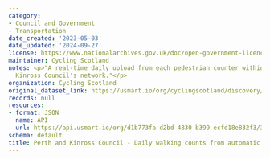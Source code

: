 ```yaml
---
category:
- Council and Government
- Transportation
date_created: '2023-05-03'
date_updated: '2024-09-27'
license: https://www.nationalarchives.gov.uk/doc/open-government-licence/version/3/
maintainer: Cycling Scotland
notes: <p>"A real-time daily upload from each pedestrian counter within Perth and
  Kinross Council's network."</p>
organization: Cycling Scotland
original_dataset_link: https://usmart.io/org/cyclingscotland/discovery/discovery-view-detail/fbf681cc-8f34-4adc-839a-2a0b6eced1fe
records: null
resources:
- format: JSON
  name: API
  url: https://api.usmart.io/org/d1b773fa-d2bd-4830-b399-ecfd18e832f3/38fc16d0-de8e-47ba-9738-d8664abc53e6/1/urql
schema: default
title: Perth and Kinross Council - Daily walking counts from automatic cycling counters
---
```

